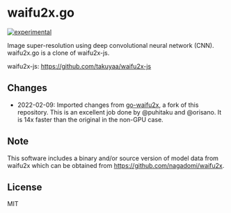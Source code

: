 waifu2x.go
===

[![experimental](http://badges.github.io/stability-badges/dist/experimental.svg)](http://github.com/badges/stability-badges)

Image super-resolution using deep convolutional neural network (CNN).
waifu2x.go is a clone of waifu2x-js.

waifu2x-js: https://github.com/takuyaa/waifu2x-js

Changes 
---
* 2022-02-09: Imported changes from [go-waifu2x](https://github.com/puhitaku/go-waifu2x), a fork of this repository. This is an excellent job done by @puhitaku and @orisano. It is 14x faster than the original in the non-GPU case.

Note
---

This software includes a binary and/or source version of model data from waifu2x
which can be obtained from https://github.com/nagadomi/waifu2x.

License
---

MIT
